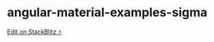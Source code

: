 # angular-material-examples-sigma

[Edit on StackBlitz ⚡️](https://stackblitz.com/edit/angular-material-examples-sigma)